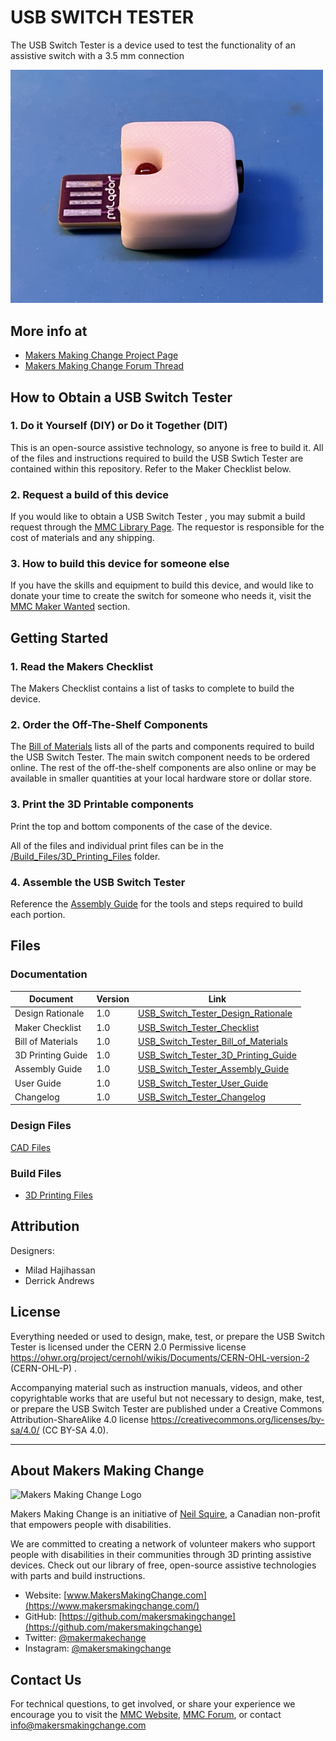 # USB SWITCH TESTER
The USB Switch Tester is a device used to test the functionality of an assistive switch with a 3.5 mm connection

<img src="Photos/USB_Switch_Tester.png" width="500" alt="Picture of USB Switch Tester.">

## More info at
- [Makers Making Change Project Page](https://makersmakingchange.com/project/USB-Switch-Tester)
- [Makers Making Change Forum Thread](https://makersmakingchange.com/forum/topic/USB-Switch-Tester/)


## How to Obtain a USB Switch Tester
### 1. Do it Yourself (DIY) or Do it Together (DIT)

This is an open-source assistive technology, so anyone is free to build it. All of the files and instructions required to build the USB Swtich Tester are contained within this repository. Refer to the Maker Checklist below.

### 2. Request a build of this device

If you would like to obtain a USB Switch Tester , you may submit a build request through the [MMC Library Page](https://makersmakingchange.com/project/USB-Switch-Tester/). The requestor is responsible for the cost of materials and any shipping.

### 3. How to build this device for someone else

If you have the skills and equipment to build this device, and would like to donate your time to create the switch for someone who needs it, visit the [MMC Maker Wanted](https://makersmakingchange.com/maker-wanted/) section.


## Getting Started

### 1. Read the Makers Checklist

The Makers Checklist contains a list of tasks to complete to build the device.

### 2. Order the Off-The-Shelf Components

The [Bill of Materials](/Documentation/USB_Switch_Tester_BOM_v1.0.xlsx) lists all of the parts and components required to build the USB Switch Tester. The main switch component needs to be ordered online. The rest of the off-the-shelf components are also online or may be available in smaller quantities at your local hardware store or dollar store.


### 3. Print the 3D Printable components

Print the top and bottom components of the case of the device. 

All of the files and individual print files can be in the [/Build_Files/3D_Printing_Files](/Build_Files/3D_Printing_Files/) folder.

### 4. Assemble the USB Switch Tester

Reference the [Assembly Guide](/Documentation/USB_Switch_Tester_Assembly_Guide_v1.0.pdf) for the tools and steps required to build each portion.

## Files
### Documentation
| Document             | Version | Link |
|----------------------|---------|------|
| Design Rationale     | 1.0     | [USB_Switch_Tester_Design_Rationale](/Documentation/USB_Switch_Tester_Design_Rationale_v1.0.pdf)     |
| Maker Checklist      | 1.0     | [USB_Switch_Tester_Checklist](/Documentation/USB_Switch_Tester_Maker_Checklist_v1.0.pdf)     |
| Bill of Materials    | 1.0     | [USB_Switch_Tester_Bill_of_Materials](/Documentation/USB_Switch_Tester_BOM_v1.0.xlsx)     |
| 3D Printing Guide    | 1.0     | [USB_Switch_Tester_3D_Printing_Guide](/Documentation/USB_Switch_Tester_3D_Printing_Guide_v1.0.pdf)     |
| Assembly Guide       | 1.0     | [USB_Switch_Tester_Assembly_Guide](/Documentation/USB_Switch_Tester_Assembly_Guide_v1.0.pdf)     |
| User Guide           | 1.0     | [USB_Switch_Tester_User_Guide](/Documentation/USB_Switch_Tester_User_Guide_v1.0.pdf)    |
| Changelog            | 1.0     | [USB_Switch_Tester_Changelog](/Documentation/USB_Switch_Tester_Changelog_v1.0.pdf)     |

### Design Files
[CAD Files](/Design_Files)

### Build Files
 - [3D Printing Files](/Build_Files/3D_Printing)

## Attribution
Designers:
 - Milad Hajihassan
 - Derrick Andrews



## License
Everything needed or used to design, make, test, or prepare the USB Switch Tester is licensed under the CERN 2.0 Permissive license <https://ohwr.org/project/cernohl/wikis/Documents/CERN-OHL-version-2> (CERN-OHL-P) . 

Accompanying material such as instruction manuals, videos, and other copyrightable works that are useful but not necessary to design, make, test, or prepare the USB Switch Tester are published under a Creative Commons Attribution-ShareAlike 4.0 license https://creativecommons.org/licenses/by-sa/4.0/ (CC BY-SA 4.0).


---

## About Makers Making Change
<img src="https://www.makersmakingchange.com/wp-content/uploads/logo/mmc_logo.svg" width="500" alt="Makers Making Change Logo">

Makers Making Change is an initiative of [Neil Squire](https://www.neilsquire.ca/), a Canadian non-profit that empowers people with disabilities.

We are committed to creating a network of volunteer makers who support people with disabilities in their communities through 3D printing assistive devices. Check out our library of free, open-source assistive technologies with parts and build instructions.

 - Website: [www.MakersMakingChange.com](https://www.makersmakingchange.com/)
 - GitHub: [https://github.com/makersmakingchange](https://github.com/makersmakingchange)
 - Twitter: [@makermakechange](https://twitter.com/makermakechange)
 - Instagram: [@makersmakingchange](https://www.instagram.com/makersmakingchange)



## Contact Us

For technical questions, to get involved, or share your experience we encourage you to visit the [MMC Website](https://www.makersmakingchange.com/), [MMC Forum](https://makersmakingchange.com/forum), or contact info@makersmakingchange.com
